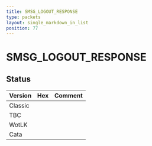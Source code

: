 ```yaml
---
title: SMSG_LOGOUT_RESPONSE
type: packets
layout: single_markdown_in_list
position: 77
---
```


# SMSG_LOGOUT_RESPONSE

## Status

Version | Hex | Comment
---------- | ---------- | ---------- 
Classic |  |  
TBC |  |  
WotLK |  |  
Cata |  |  
